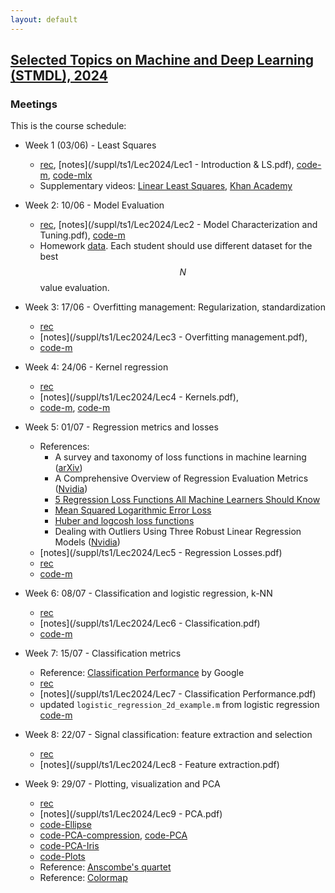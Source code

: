 ```yaml
---
layout: default
---
```


## [Selected Topics on Machine and Deep Learning (STMDL), 2024](/suppl/ts1/ts1_main2024)

### Meetings
This is the course schedule:

* Week 1 (03/06) - Least Squares
  * [rec](https://sce-ac-il.zoom.us/rec/share/6Mn5qDiVPxjnEI2Os2IsYAtvri7RhztjGd0px34koqT81JwUAZ9RdO2hZAZ2Bvtp.Lsr0bY1nVdmY3HDA?startTime=1717420436000), [notes](/suppl/ts1/Lec2024/Lec1 - Introduction & LS.pdf), [code-m](/suppl/ts1/Lec2024/ls_regression.m), [code-mlx](/suppl/ts1/Lec2024/ls_regression2.mlx) 
  * Supplementary videos: [Linear Least Squares](https://www.youtube.com/watch?v=pKAPgUb4vL8), [Khan Academy](https://www.khanacademy.org/math/ap-statistics/bivariate-data-ap/xfb5d8e68:residuals/v/regression-residual-intro) 

* Week 2: 10/06 - Model Evaluation
  * [rec](https://sce-ac-il.zoom.us/rec/share/Fjo2i2n1dU33UEu5PmDJOwqz8_XWNQ_Ti-kxuvME_C9VMuzX-KhwcuPNWV67dWJp.X-ymEI9upcfR2D8u?startTime=1718025332000), [notes](/suppl/ts1/Lec2024/Lec2 - Model Characterization and Tuning.pdf), [code-m](/suppl/ts1/Lec2024/linear_fit_poly_example.m)
  * Homework [data](/suppl/ts1/Lec2024/poly_regression.zip). Each student should use different dataset for the best $$N$$ value evaluation.

* Week 3: 17/06 - Overfitting management: Regularization, standardization
  * [rec](https://sce-ac-il.zoom.us/rec/share/UzXzrMpuswtuh1xdAMBM15_nm6rlJUp4wS4rIw6-Y-26dF_meiwwkO0mnFvR07bL._5vzV5fG_pV1S4Bx?startTime=1718630065000)
  * [notes](/suppl/ts1/Lec2024/Lec3 - Overfitting management.pdf), 
  * [code-m](/suppl/ts1/Lec2024/linear_fit_poly_reg.m)

* Week 4: 24/06 - Kernel regression
  * [rec](https://sce-ac-il.zoom.us/rec/share/uqF1CVFNIXCi_dkYZGzGiyPI_rQc453vlkjQQVxA46J6_Q6s088ZZglodcrdo8x8.WtMGlF63aHwfOWid?startTime=1719235080000)
  * [notes](/suppl/ts1/Lec2024/Lec4 - Kernels.pdf),
  * [code-m](/suppl/ts1/Lec2024/kernel_example.m), [code-m](/suppl/ts1/Lec2024/kernel_s_example.m)

* Week 5: 01/07 - Regression metrics and losses
  * References:
    * A survey and taxonomy of loss functions in machine learning ([arXiv](https://arxiv.org/abs/2301.05579))
    * A Comprehensive Overview of Regression Evaluation Metrics ([Nvidia](https://developer.nvidia.com/blog/a-comprehensive-overview-of-regression-evaluation-metrics/))
    * [5 Regression Loss Functions All Machine Learners Should Know](https://heartbeat.fritz.ai/5-regression-loss-functions-all-machine-learners-should-know-4fb140e9d4b0)
    * [Mean Squared Logarithmic Error Loss](https://insideaiml.com/blog/MeanSquared-Logarithmic-Error-Loss-1035)
    * [Huber and logcosh loss functions](https://jiafulow.github.io/blog/2021/01/26/huber-and-logcosh-loss-functions/)
    * Dealing with Outliers Using Three Robust Linear Regression Models ([Nvidia](https://developer.nvidia.com/blog/dealing-with-outliers-using-three-robust-linear-regression-models/))
  * [notes](/suppl/ts1/Lec2024/Lec5 - Regression Losses.pdf)
  * [rec](https://sce-ac-il.zoom.us/rec/share/t6uUs3M4CCcNaRITGUqSq-xDBOGxtjdI1gR5eBKEAce68IR8O2TDj2Sq-AxLbjs5.LBCM1ZGSLfFqS10j)
  * [code-m](/suppl/ts1/Lec2024/mae_loss_example.m)

* Week 6: 08/07 - Classification and logistic regression, k-NN
  * [rec](https://sce-ac-il.zoom.us/rec/share/e7f1oBqeSby7V9YVIxAW2CqlHKJC-AJIg-Sb_sClBOm2uwU1UJ4nmK79hRHAPAjA.GDoAY8Ir1J51GJEW?startTime=1720444604000)
  * [notes](/suppl/ts1/Lec2024/Lec6 - Classification.pdf)
  * [code-m](/suppl/ts1/Lec2024/logistic_regression.zip)

* Week 7: 15/07 - Classification metrics
  * Reference: [Classification Performance](https://developers.google.com/machine-learning/crash-course/classification) by Google 
  * [rec](https://sce-ac-il.zoom.us/rec/share/_rj5zvGT3YQFL_Nk2IsJ1lSpSMETlGlLHNnklT-VNHJxNod4gr5eLM2GP9zqfuUc.6vgoTVVifw4_iE9V)
  * [notes](/suppl/ts1/Lec2024/Lec7 - Classification Performance.pdf)
  * updated `logistic_regression_2d_example.m` from logistic regression [code-m](/suppl/ts1/Lec2024/logistic_regression.zip)

* Week 8: 22/07 - Signal classification: feature extraction and selection
  * [rec](https://sce-ac-il.zoom.us/rec/share/NFe9Y6QDzDeSB3VV48GW-XI2Mflg5XT7pfsm5bEOXT3nx1eoJ4gcFr3kklma0qvb.NNfud5urgEsVXLdl?startTime=1721654006000)
  * [notes](/suppl/ts1/Lec2024/Lec8 - Feature extraction.pdf)

* Week 9: 29/07 - Plotting, visualization and PCA
  * [rec](https://sce-ac-il.zoom.us/rec/share/KWCu9m4WUfRWBx36WBCMClYL2REp1zl8Pdeb3KEFy-Don6UA2OUrjkoZy2CtwQA6.rNl-2m7OYSMFAypK?startTime=1722864488000)
  * [notes](/suppl/ts1/Lec2024/Lec9 - PCA.pdf)
  * [code-Ellipse](/suppl/ts1/Lec2024/ellipse_example.m)
  * [code-PCA-compression](/suppl/ts1/Lec2024/pca_compression.m), [code-PCA](/suppl/ts1/Lec2024/pca_compression.m)
  * [code-PCA-Iris](/suppl/ts1/Lec2024/pca_iris.m)
  * [code-Plots](/suppl/ts1/Lec2024/plots.mlx)
  * Reference: [Anscombe's quartet](https://en.wikipedia.org/wiki/Anscombe%27s_quartet)
  * Reference: [Colormap](https://www.mathworks.com/help/matlab/ref/colormap.html)




